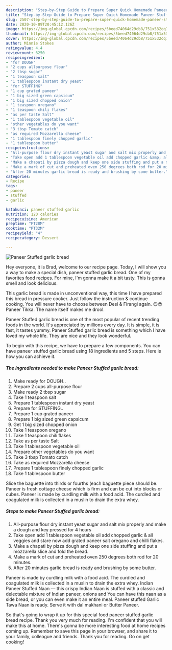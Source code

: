 ```yaml
---
description: "Step-by-Step Guide to Prepare Super Quick Homemade Paneer Stuffed garlic bread"
title: "Step-by-Step Guide to Prepare Super Quick Homemade Paneer Stuffed garlic bread"
slug: 2507-step-by-step-guide-to-prepare-super-quick-homemade-paneer-stuffed-garlic-bread
date: 2020-10-09T20:45:12.126Z
image: https://img-global.cpcdn.com/recipes/5beed74064d29cb8/751x532cq70/paneer-stuffed-garlic-bread-recipe-main-photo.jpg
thumbnail: https://img-global.cpcdn.com/recipes/5beed74064d29cb8/751x532cq70/paneer-stuffed-garlic-bread-recipe-main-photo.jpg
cover: https://img-global.cpcdn.com/recipes/5beed74064d29cb8/751x532cq70/paneer-stuffed-garlic-bread-recipe-main-photo.jpg
author: Minnie Stokes
ratingvalue: 4.4
reviewcount: 6250
recipeingredient:
- "for DOUGH"
- "2 cups allpurpose flour"
- "2 tbsp sugar"
- "1 teaspoon salt"
- "1 tablespoon instant dry yeast"
- "for STUFFING"
- "1 cup grated paneer"
- "1 big sized green capsicum"
- "1 big sized chopped onion"
- "1 teaspoon oregano"
- "1 teaspoon chili flakes"
- "as per taste Salt"
- "1 tablespoon vegetable oil"
- "other vegetables do you want"
- "3 tbsp Tomato catch"
- "as required Mozzarella cheese"
- "1 tablespoon finely chopped garlic"
- "1 tablespoon butter"
recipeinstructions:
- "All-purpose flour dry instant yeast sugar and salt mix properly and make a dough and key pressed for 4 hours"
- "Take open add 1 tablespoon vegetable oil add chopped garlic &amp; all veggies and stare now add grated paneer salt oregano and chilli flakes."
- "Make a chapati by pizza dough and keep one side stuffing and put a mozzarella slice and fold the bread."
- "Make a mark of cut and preheated oven 250 degrees both rod for 20 minutes."
- "After 20 minutes garlic bread is ready and brushing by some butter."
categories:
- Recipe
tags:
- paneer
- stuffed
- garlic

katakunci: paneer stuffed garlic 
nutrition: 120 calories
recipecuisine: American
preptime: "PT28M"
cooktime: "PT32M"
recipeyield: "4"
recipecategory: Dessert

---
```



![Paneer Stuffed garlic bread](https://img-global.cpcdn.com/recipes/5beed74064d29cb8/751x532cq70/paneer-stuffed-garlic-bread-recipe-main-photo.jpg)

Hey everyone, it is Brad, welcome to our recipe page. Today, I will show you a way to make a special dish, paneer stuffed garlic bread. One of my favorites food recipes. For mine, I'm gonna make it a bit tasty. This is gonna smell and look delicious.

This garlic bread is made in unconventional way, this time I have prepared this bread in pressure cooker. Just follow the instruction &amp; continue cooking. You will never have to choose between Desi &amp; Firangi again. 😉😉 Paneer Tikka. The name itself makes me drool.

Paneer Stuffed garlic bread is one of the most popular of recent trending foods in the world. It's appreciated by millions every day. It is simple, it is fast, it tastes yummy. Paneer Stuffed garlic bread is something which I have loved my whole life. They are nice and they look wonderful.


To begin with this recipe, we have to prepare a few components. You can have paneer stuffed garlic bread using 18 ingredients and 5 steps. Here is how you can achieve it.

<!--inarticleads1-->

##### The ingredients needed to make Paneer Stuffed garlic bread:

1. Make ready for DOUGH..
1. Prepare 2 cups all-purpose flour
1. Make ready 2 tbsp sugar
1. Take 1 teaspoon salt
1. Prepare 1 tablespoon instant dry yeast
1. Prepare for STUFFING..
1. Prepare 1 cup grated paneer
1. Prepare 1 big sized green capsicum
1. Get 1 big sized chopped onion
1. Take 1 teaspoon oregano
1. Take 1 teaspoon chili flakes
1. Take as per taste Salt
1. Take 1 tablespoon vegetable oil
1. Prepare other vegetables do you want
1. Take 3 tbsp Tomato catch
1. Take as required Mozzarella cheese
1. Prepare 1 tablespoon finely chopped garlic
1. Take 1 tablespoon butter


Slice the baguette into thirds or fourths (each baguette piece should be. Paneer is fresh cottage cheese which is firm and can be cut into blocks or cubes. Paneer is made by curdling milk with a food acid. The curdled and coagulated milk is collected in a muslin to drain the extra whey. 

<!--inarticleads2-->

##### Steps to make Paneer Stuffed garlic bread:

1. All-purpose flour dry instant yeast sugar and salt mix properly and make a dough and key pressed for 4 hours
1. Take open add 1 tablespoon vegetable oil add chopped garlic &amp; all veggies and stare now add grated paneer salt oregano and chilli flakes.
1. Make a chapati by pizza dough and keep one side stuffing and put a mozzarella slice and fold the bread.
1. Make a mark of cut and preheated oven 250 degrees both rod for 20 minutes.
1. After 20 minutes garlic bread is ready and brushing by some butter.


Paneer is made by curdling milk with a food acid. The curdled and coagulated milk is collected in a muslin to drain the extra whey. Indian Paneer Stuffed Naan — this crispy Indian Naan is stuffed with a classic and delectable mixture of Indian paneer, onions and You can have this naan as a side bread, or you can even make it an entire meal. Paneer stuffed Garlic Tawa Naan is ready. Serve it with dal makhani or Butter Paneer. 

So that's going to wrap it up for this special food paneer stuffed garlic bread recipe. Thank you very much for reading. I'm confident that you will make this at home. There's gonna be more interesting food at home recipes coming up. Remember to save this page in your browser, and share it to your family, colleague and friends. Thank you for reading. Go on get cooking!
